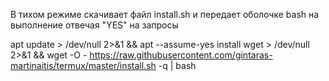 В тихом режиме скачивает файл install.sh и передает оболочке bash на выполнение отвечая "YES" на запросы

apt update > /dev/null 2>&1 && apt --assume-yes install wget > /dev/null 2>&1 && wget -O - https://raw.githubusercontent.com/gintaras-martinaitis/termux/master/install.sh -q | bash
